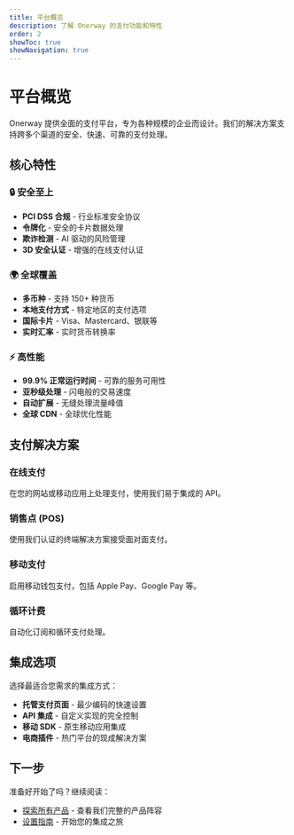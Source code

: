 ```yaml
---
title: 平台概览
description: 了解 Onerway 的支付功能和特性
order: 2
showToc: true
showNavigation: true
---
```


# 平台概览

Onerway 提供全面的支付平台，专为各种规模的企业而设计。我们的解决方案支持跨多个渠道的安全、快速、可靠的支付处理。

## 核心特性

### 🔒 安全至上

- **PCI DSS 合规** - 行业标准安全协议
- **令牌化** - 安全的卡片数据处理
- **欺诈检测** - AI 驱动的风险管理
- **3D 安全认证** - 增强的在线支付认证

### 🌍 全球覆盖

- **多币种** - 支持 150+ 种货币
- **本地支付方式** - 特定地区的支付选项
- **国际卡片** - Visa、Mastercard、银联等
- **实时汇率** - 实时货币转换率

### ⚡ 高性能

- **99.9% 正常运行时间** - 可靠的服务可用性
- **亚秒级处理** - 闪电般的交易速度
- **自动扩展** - 无缝处理流量峰值
- **全球 CDN** - 全球优化性能

## 支付解决方案

### 在线支付

在您的网站或移动应用上处理支付，使用我们易于集成的 API。

### 销售点 (POS)

使用我们认证的终端解决方案接受面对面支付。

### 移动支付

启用移动钱包支付，包括 Apple Pay、Google Pay 等。

### 循环计费

自动化订阅和循环支付处理。

## 集成选项

选择最适合您需求的集成方式：

- **托管支付页面** - 最少编码的快速设置
- **API 集成** - 自定义实现的完全控制
- **移动 SDK** - 原生移动应用集成
- **电商插件** - 热门平台的现成解决方案

## 下一步

准备好开始了吗？继续阅读：

- [探索所有产品](./3.explore-all-products) - 查看我们完整的产品阵容
- [设置指南](./set-up/) - 开始您的集成之旅
